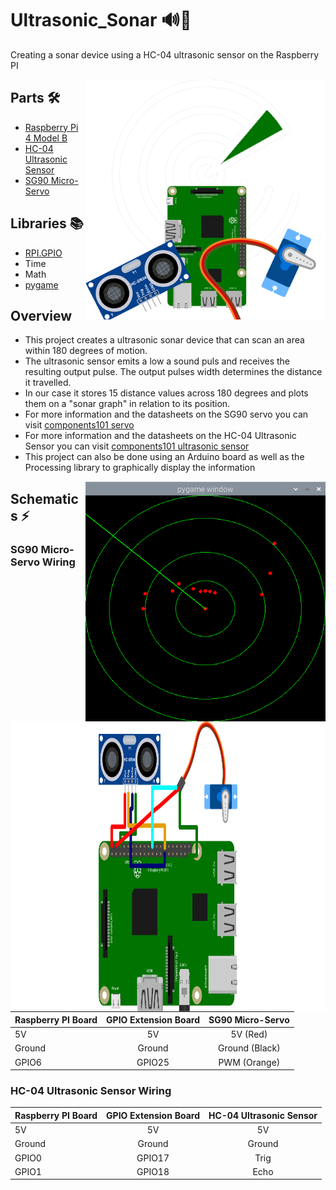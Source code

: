 # Ultrasonic_Sonar 🔊📡
Creating a sonar device using a HC-04 ultrasonic sensor on the Raspberry PI

<p> 
  <img width=384 height=384 align='Right' src="https://github.com/Raziz1/Ultrasonic_Sonar/blob/main/images/Ultrasonic_Sonar_Scope.png? raw=true">
</p>


## Parts 🛠
* [Raspberry Pi 4 Model B](https://www.amazon.ca/Raspberry-Pi-Computer-Model-4GB/dp/B07W4JM192/ref=sr_1_7?dchild=1&keywords=raspberry+pi+4&qid=1607186145&sr=8-7)
* [HC-04 Ultrasonic Sensor](https://www.amazon.ca/Sainsmart-HC-SR04-Ranging-Detector-Distance/dp/B004U8TOE6/ref=sr_1_2?dchild=1&keywords=ultrasonic+sensor+hc-04&qid=1613609674&sr=8-2)
* [SG90 Micro-Servo](https://www.amazon.ca/Miuzei-Helicopter-Airplane-Remote-Controls/dp/B07Z16DWGW/ref=sr_1_2_sspa?dchild=1&keywords=sg90+servo&qid=1613609758&sr=8-2-spons&psc=1&spLa=ZW5jcnlwdGVkUXVhbGlmaWVyPUExNTMyTzRTWFc0R05aJmVuY3J5cHRlZElkPUEwODc5NzYxMzVSNVdNQ1NVR1owOCZlbmNyeXB0ZWRBZElkPUEwODI3NzczNUQyVkxHQkRSSlBMJndpZGdldE5hbWU9c3BfYXRmJmFjdGlvbj1jbGlja1JlZGlyZWN0JmRvTm90TG9nQ2xpY2s9dHJ1ZQ==)

## Libraries 📚
* [RPI.GPIO](https://pypi.org/project/RPi.GPIO/)
* Time
* Math
* [pygame](https://pypi.org/project/pygame/)

## Overview
* This project creates a ultrasonic sonar device that can scan an area within 180 degrees of motion. 
* The ultrasonic sensor emits a low a sound puls and receives the resulting output pulse. The output pulses width determines the distance it travelled. 
* In our case it stores 15 distance values across 180 degrees and plots them on a "sonar graph" in relation to its position.
* For more information and the datasheets on the SG90 servo you can visit [components101 servo](https://components101.com/servo-motor-basics-pinout-datasheet)
* For more information and the datasheets on the HC-04 Ultrasonic Sensor you can visit [components101 ultrasonic sensor](https://components101.com/ultrasonic-sensor-working-pinout-datasheet)
* This project can also be done using an Arduino board as well as the Processing library to graphically display the information

<p> 
  <img width=384 height=384 align='Right' src="https://github.com/Raziz1/Ultrasonic_Sonar/blob/main/images/Scope_graph.png? raw=true">
</p>

## Schematics ⚡

<p> 
  <img width=1024 height=464 align='Right' src="https://github.com/Raziz1/Ultrasonic_Sonar/blob/main/images/Schematics2.png? raw=true">
</p>

### SG90 Micro-Servo Wiring
|   **Raspberry PI Board**  | **GPIO Extension Board** | **SG90 Micro-Servo**|
| ------------- |:-------------:|:-------------:|
| 5V            | 5V            | 5V (Red)      | 
| Ground        | Ground        | Ground (Black)|   
| GPIO6         | GPIO25        | PWM (Orange)  | 

### HC-04 Ultrasonic Sensor Wiring
|   **Raspberry PI Board**  | **GPIO Extension Board** | **HC-04 Ultrasonic Sensor**|
| ------------- |:-------------:|:-------------:|
| 5V            | 5V            | 5V            | 
| Ground        | Ground        | Ground        |   
| GPIO0         | GPIO17        | Trig          | 
| GPIO1         | GPIO18        | Echo          | 
